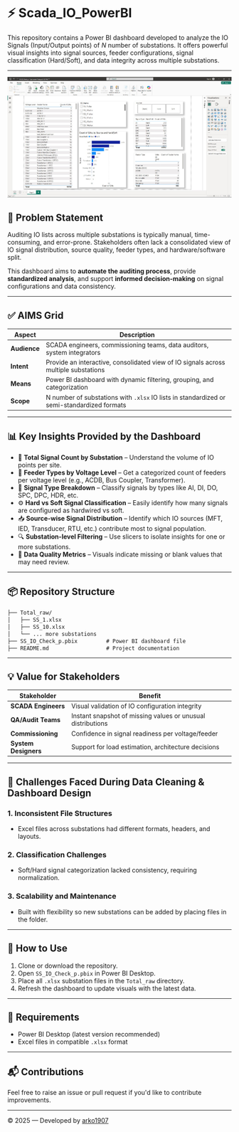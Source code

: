 # ⚡ Scada_IO_PowerBI

This repository contains a Power BI dashboard developed to analyze the IO Signals (Input/Output points) of *N* number of substations. It offers powerful visual insights into signal sources, feeder configurations, signal classification (Hard/Soft), and data integrity across multiple substations.

---

![image alt](https://github.com/arko1907/Scada_IO_PowerBI/blob/86c80828d7e141e969c3673030aaa74a4962b387/SCADADashboard.jpg)


## 🎯 Problem Statement

Auditing IO lists across multiple substations is typically manual, time-consuming, and error-prone. Stakeholders often lack a consolidated view of IO signal distribution, source quality, feeder types, and hardware/software split.

This dashboard aims to **automate the auditing process**, provide **standardized analysis**, and support **informed decision-making** on signal configurations and data consistency.

---

## ✅ AIMS Grid

| Aspect           | Description |
|------------------|-------------|
| **Audience**     | SCADA engineers, commissioning teams, data auditors, system integrators |
| **Intent**       | Provide an interactive, consolidated view of IO signals across multiple substations |
| **Means**        | Power BI dashboard with dynamic filtering, grouping, and categorization |
| **Scope**        | N number of substations with `.xlsx` IO lists in standardized or semi-standardized formats |

---

## 📊 Key Insights Provided by the Dashboard

- 🔢 **Total Signal Count by Substation** – Understand the volume of IO points per site.
- 🧭 **Feeder Types by Voltage Level** – Get a categorized count of feeders per voltage level (e.g., ACDB, Bus Coupler, Transformer).
- 🧠 **Signal Type Breakdown** – Classify signals by types like AI, DI, DO, SPC, DPC, HDR, etc.
- ⚙️ **Hard vs Soft Signal Classification** – Easily identify how many signals are configured as hardwired vs soft.
- 📥 **Source-wise Signal Distribution** – Identify which IO sources (MFT, IED, Transducer, RTU, etc.) contribute most to signal population.
- 🔍 **Substation-level Filtering** – Use slicers to isolate insights for one or more substations.
- 🧹 **Data Quality Metrics** – Visuals indicate missing or blank values that may need review.

---

## 📦 Repository Structure

```
├── Total_raw/
│   ├── SS_1.xlsx
│   ├── SS_10.xlsx
│   └── ... more substations
├── SS_IO_Check_p.pbix         # Power BI dashboard file
├── README.md                  # Project documentation
```

---

## 💡 Value for Stakeholders

| Stakeholder         | Benefit |
|---------------------|---------|
| **SCADA Engineers** | Visual validation of IO configuration integrity |
| **QA/Audit Teams**  | Instant snapshot of missing values or unusual distributions |
| **Commissioning**   | Confidence in signal readiness per voltage/feeder |
| **System Designers**| Support for load estimation, architecture decisions |

---

## 🧹 Challenges Faced During Data Cleaning & Dashboard Design

### 1. Inconsistent File Structures
- Excel files across substations had different formats, headers, and layouts.

### 2. Classification Challenges
- Soft/Hard signal categorization lacked consistency, requiring normalization.

### 3. Scalability and Maintenance
- Built with flexibility so new substations can be added by placing files in the folder.

---

## 📌 How to Use

1. Clone or download the repository.
2. Open `SS_IO_Check_p.pbix` in Power BI Desktop.
3. Place all `.xlsx` substation files in the `Total_raw` directory.
4. Refresh the dashboard to update visuals with the latest data.

---

## 🔧 Requirements

- Power BI Desktop (latest version recommended)
- Excel files in compatible `.xlsx` format

---

## 📬 Contributions

Feel free to raise an issue or pull request if you'd like to contribute improvements.

---

© 2025 — Developed by [arko1907](https://github.com/arko1907)
